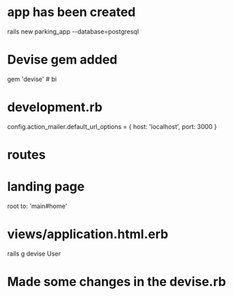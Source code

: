 
# app has been created
rails new parking_app --database=postgresql

# Devise gem added
gem 'devise' # bi

# development.rb
config.action_mailer.default_url_options = { host: 'localhost', port: 3000 }

# routes
# landing page
root to: 'main#home'

# views/application.html.erb
<!-- #devise -->
<!-- <p class="notice" id="green"><%= notice %></p> -->
<!-- <p class="alert" id="red"><%= alert %></p> -->

rails g devise User

# Made some changes in the devise.rb



